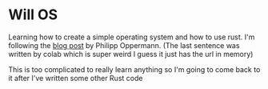 # Will OS

Learning how to create a simple operating system and how to use rust. I'm following the [blog post](https://os.phil-opp.com/) by Philipp Oppermann. (The last sentence was written by colab which is super weird I guess it just has the url in memory)

This is too complicated to really learn anything so I'm going to come back to it after I've written some other Rust code